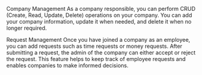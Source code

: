 Company Management
As a company responsible, you can perform CRUD (Create, Read, Update, Delete) operations on your company. You can add your company information, update it when needed, and delete it when no longer required.

Request Management
Once you have joined a company as an employee, you can add requests such as time requests or money requests. After submitting a request, the admin of the company can either accept or reject the request. This feature helps to keep track of employee requests and enables companies to make informed decisions.
